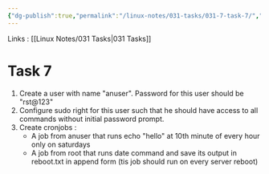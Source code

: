 ```yaml
---
{"dg-publish":true,"permalink":"/linux-notes/031-tasks/031-7-task-7/","noteIcon":"","created":"2023-10-07T13:47:51.711+05:30","updated":"2023-10-13T17:12:06.591+05:30"}
---
```


Links : [[Linux Notes/031 Tasks\|031 Tasks]]

# Task 7

1. Create a user with name "anuser". Password for this user should be "rst@123"
2. Configure sudo right for this user such that he should have access to all commands without initial password prompt.
3. Create cronjobs :
	- A job from anuser that runs echo "hello" at 10th minute of every hour only on saturdays
	- A job from root that runs date command and save its output in reboot.txt in append form (tis job should run on every server reboot)